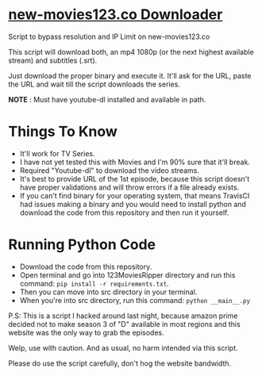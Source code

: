 # [new-movies123.co Downloader](https://new-movies123.co/)
Script to bypass resolution and IP Limit on new-movies123.co

This script will download both, an mp4 1080p (or the next highest available stream) and subtitles (.srt).

Just download the proper binary and execute it. It'll ask for the URL, paste the URL and wait till the script downloads the series.

**NOTE** : Must have youtube-dl installed and available in path.

# Things To Know
- It'll work for TV Series.
- I have not yet tested this with Movies and I'm 90% sure that it'll break.
- Required "Youtube-dl" to download the video streams.
- It's best to provide URL of the 1st episode, because this script doesn't have proper validations and will throw errors if a file already exists.
- If you can't find binary for your operating system, that means TravisCI had issues making a binary and you would need to install python and download the code from this repository and then run it yourself.

# Running Python Code
- Download the code from this repository.
- Open terminal and go into 123MoviesRipper directory and run this command: `pip install -r requirements.txt`.
- Then you can move into src directory in your terminal.
- When you're into src directory, run this command: `python __main__.py`


P.S: This is a script I hacked around last night, because amazon prime decided not to make season 3 of "D" available in most regions and this website was the only way to grab the episodes.

Welp, use with caution. And as usual, no harm intended via this script.

Please do use the script carefully, don't hog the website bandwidth.
